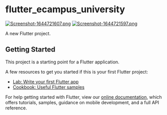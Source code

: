 # flutter_ecampus_university

[![Screenshot-1644721607.png](https://i.postimg.cc/mgrvzC1z/Screenshot-1644721607.png)](https://postimg.cc/nC6RNskp)  [![Screenshot-1644721597.png](https://i.postimg.cc/mDMfZ4zm/Screenshot-1644721597.png)](https://postimg.cc/47JFwr1c)

A new Flutter project.

## Getting Started

This project is a starting point for a Flutter application.

A few resources to get you started if this is your first Flutter project:

- [Lab: Write your first Flutter app](https://flutter.dev/docs/get-started/codelab)
- [Cookbook: Useful Flutter samples](https://flutter.dev/docs/cookbook)

For help getting started with Flutter, view our
[online documentation](https://flutter.dev/docs), which offers tutorials,
samples, guidance on mobile development, and a full API reference.
